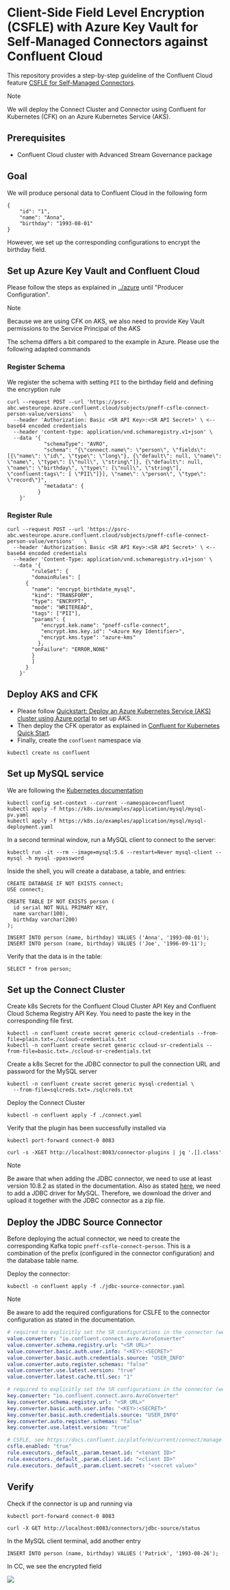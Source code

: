 # Client-Side Field Level Encryption (CSFLE) with Azure Key Vault for Self-Managed Connectors against Confluent Cloud

This repository provides a step-by-step guideline of the Confluent Cloud feature [CSFLE for Self-Managed Connectors](https://docs.confluent.io/platform/current/connect/manage-csfle.html#manage-csfle-for-self-managed-connectors).

> [!NOTE]
> We will deploy the Connect Cluster and Connector using Confluent for Kubernetes (CFK) on an Azure Kubernetes Service (AKS).


## Prerequisites

* Confluent Cloud cluster with Advanced Stream Governance package

## Goal

We will produce personal data to Confluent Cloud in the following form
```
{
    "id": "1",
    "name": "Anna",
    "birthday": "1993-08-01"
}
```
However, we set up the corresponding configurations to encrypt the birthday field.

## Set up Azure Key Vault and Confluent Cloud

Please follow the steps as explained in [../azure](../azure/README.md) until "Producer Configuration".

> [!NOTE]
> Because we are using CFK on AKS, we also need to provide Key Vault permissions to the Service Principal of the AKS
> 
> The schema differs a bit compared to the example in Azure.
> Please use the following adapted commands

### Register Schema

We register the schema with setting `PII` to the birthday field and defining the encryption rule

```shell
curl --request POST --url 'https://psrc-abc.westeurope.azure.confluent.cloud/subjects/pneff-csfle-connect-person-value/versions'   \
  --header 'Authorization: Basic <SR API Key>:<SR API Secret>' \ <-- base64 encoded credentials
  --header 'content-type: application/vnd.schemaregistry.v1+json' \
  --data '{
            "schemaType": "AVRO",
            "schema": "{\"connect.name\": \"person\", \"fields\": [{\"name\": \"id\", \"type\": \"long\"}, {\"default\": null, \"name\": \"name\", \"type\": [\"null\", \"string\"]}, {\"default\": null, \"name\": \"birthday\", \"type\": [\"null\", \"string\"], \"confluent:tags\": [ \"PII\"]}], \"name\": \"person\", \"type\": \"record\"}",
            "metadata": {
          }
    }' 
```
### Register Rule

```shell
curl --request POST --url 'https://psrc-abc.westeurope.azure.confluent.cloud/subjects/pneff-csfle-connect-person-value/versions'   \
  --header 'Authorization: Basic <SR API Key>:<SR API Secret>' \ <-- base64 encoded credentials
  --header 'Content-Type: application/vnd.schemaregistry.v1+json' \
  --data '{
        "ruleSet": {
        "domainRules": [
      {
        "name": "encrypt_birthdate_mysql",
        "kind": "TRANSFORM",
        "type": "ENCRYPT",
        "mode": "WRITEREAD",
        "tags": ["PII"],
        "params": {
           "encrypt.kek.name": "pneff-csfle-connect",
           "encrypt.kms.key.id": "<Azure Key Identifier>",
           "encrypt.kms.type": "azure-kms"
          },
        "onFailure": "ERROR,NONE"
        }
        ]
      } 
    }'
```

## Deploy AKS and CFK

* Please follow [Quickstart: Deploy an Azure Kubernetes Service (AKS) cluster using Azure portal](https://learn.microsoft.com/en-us/azure/aks/learn/quick-kubernetes-deploy-portal?tabs=azure-cli)
to set up AKS.
* Then deploy the CFK operator as explained in [Confluent for Kubernetes Quick Start](https://docs.confluent.io/operator/current/co-quickstart.html).
* Finally, create the `confluent` namespace via

```shell
kubectl create ns confluent
```

## Set up MySQL service
We are following the [Kubernetes documentation](https://kubernetes.io/docs/tasks/run-application/run-single-instance-stateful-application/)


```shell
kubectl config set-context --current --namespace=confluent
kubectl apply -f https://k8s.io/examples/application/mysql/mysql-pv.yaml
kubectl apply -f https://k8s.io/examples/application/mysql/mysql-deployment.yaml
```

In a second terminal window, run a MySQL client to connect to the server:
```shell
kubectl run -it --rm --image=mysql:5.6 --restart=Never mysql-client -- mysql -h mysql -ppassword
```

Inside the shell, you will create a database, a table, and entries:

```roomsql
CREATE DATABASE IF NOT EXISTS connect;
USE connect;

CREATE TABLE IF NOT EXISTS person (
  id serial NOT NULL PRIMARY KEY,
  name varchar(100),
  birthday varchar(200)
);

INSERT INTO person (name, birthday) VALUES ('Anna', '1993-08-01');
INSERT INTO person (name, birthday) VALUES ('Joe', '1996-09-11');
```

Verify that the data is in the table:
```roomsql
SELECT * from person;
```

## Set up the Connect Cluster

Create k8s Secrets for the Confluent Cloud Cluster API Key and Confluent Cloud Schema Registry API Key. 
You need to paste the key in the corresponding file first.

```
kubectl -n confluent create secret generic ccloud-credentials --from-file=plain.txt=./ccloud-credentials.txt  
kubectl -n confluent create secret generic ccloud-sr-credentials --from-file=basic.txt=./ccloud-sr-credentials.txt
```
Create a k8s Secret for the JDBC connector to pull the connection URL and password for the MySQL server

```
kubectl -n confluent create secret generic mysql-credential \
  --from-file=sqlcreds.txt=./sqlcreds.txt
```

Deploy the Connect Cluster

```shell
kubectl -n confluent apply -f ./connect.yaml
```

Verify that the plugin has been successfully installed via

```shell
kubectl port-forward connect-0 8083
```
```shell
curl -s -XGET http://localhost:8083/connector-plugins | jq '.[].class'
```

> [!NOTE]
> Be aware that when adding the JDBC connector, we need to use at least version 10.8.2 as stated in the documentation.
> Also as stated [here](https://docs.confluent.io/kafka-connectors/jdbc/10.8/jdbc-drivers.html#mysql-server), we need to add
> a JDBC driver for MySQL. Therefore, we download the driver and upload it together with the JDBC connector as a zip file. 

## Deploy the JDBC Source Connector

Before deploying the actual connector, we need to create the corresponding Kafka topic `pneff-csfle-connect-person`. 
This is a combination of the prefix (configured in the connector configuration) and the database table name.

Deploy the connector:
```shell
kubectl -n confluent apply -f ./jdbc-source-connector.yaml 
```

> [!NOTE]
> Be aware to add the required configurations for CSLFE to the connector configuration as stated in the documentation.

```yaml
# required to explicitly set the SR configurations in the connector (we validated it)
value.converter: "io.confluent.connect.avro.AvroConverter"
value.converter.schema.registry.url: "<SR URL>"
value.converter.basic.auth.user.info: "<KEY>:<SECRET>"
value.converter.basic.auth.credentials.source: "USER_INFO"
value.converter.auto.register.schemas: "false"
value.converter.use.latest.version: "true"
value.converter.latest.cache.ttl.sec: "1"

# required to explicitly set the SR configurations in the connector (we validated it)
key.converter: "io.confluent.connect.avro.AvroConverter"
key.converter.schema.registry.url: "<SR URL>"
key.converter.basic.auth.user.info: "<KEY>:<SECRET>"
key.converter.basic.auth.credentials.source: "USER_INFO"
key.converter.auto.register.schemas: "false"
key.converter.use.latest.version: "true"

# CSFLE, see https://docs.confluent.io/platform/current/connect/manage-csfle.html#enable-csfle-for-connectors
csfle.enabled: "true"
rule.executors._default_.param.tenant.id: "<tenant ID>"
rule.executors._default_.param.client.id: "<client ID>"
rule.executors._default_.param.client.secret: "<secret value>"
```

## Verify
Check if the connector is up and running via
```shell
kubectl port-forward connect-0 8083
```
```shell
curl -X GET http://localhost:8083/connectors/jdbc-source/status
```

In the MySQL client terminal, add another entry
```roomsql
INSERT INTO person (name, birthday) VALUES ('Patrick', '1993-08-26');
```

In CC, we see the encrypted field

![](CC_encrypted.png)

